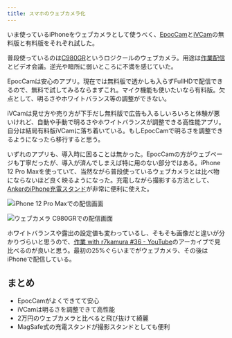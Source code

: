 ```yaml
---
title: スマホのウェブカメラ化
---
```

いま使っているiPhoneをウェブカメラとして使うべく、[EpocCam](https://www.elgato.com/ja/epoccam)と[iVCam](https://www.e2esoft.com/ivcam/)の無料版と有料版をそれぞれ試した。

普段使っているのは[C980GR](https://r7kamura.com/articles/2020-09-23-web-camera)というロジクールのウェブカメラ。用途は[作業配信](https://www.youtube.com/c/r7kamura)とビデオ会議。逆光や暗所に弱いところに不満を感じていた。

EpocCamは安心のアプリ。現在では無料版で透かしも入らずFullHDで配信できるので、無料で試してみるならまずこれ。マイク機能も使いたいなら有料版。欠点として、明るさやホワイトバランス等の調整ができない。

iVCamは見せ方や売り方が下手だし無料版で広告も入るしいろいろと体験が悪いけれど、自動や手動で明るさやホワイトバランスが調整できる高性能アプリ。自分は結局有料版iVCamに落ち着いている。もしEpocCamで明るさを調整できるようになったら移行すると思う。

いずれのアプリも、導入時に困ることは無かった。EpocCamの方がウェブページも丁寧だったが、導入が済んでしまえば特に用のない部分ではある。iPhone 12 Pro Maxを使っていて、当然ながら普段使っているウェブカメラとは比べ物にならないほど良く映るようになった。充電しながら撮影する方法として、[AnkerのiPhone充電スタンド](https://r7kamura.com/articles/2021-09-06-anker-iphone-stand)が非常に便利に使えた。

![](https://lh3.googleusercontent.com/docs/AG8NV2ZJEERNK_nDKrRWxiI0_gPRTE41YTz_9HW93sWUN5IK_1GIyVWn5A0tERTPxb_UER_z7QApADuDud1v5dFr9m7jCmrA0ORCtODGeEAu7t35-0ytI3ZjcNng3kIYyGOc_pObuwdpFKpb3r_jWa-6XiXH45zYYTQytxPfUAUqT6VdDVJjvQb5DBW9YRP8ot2-aN-9reoZh3UKj2ZenKJyN-dUJwvm8oaToIpMOYD3t8WAFLO--j1OOkXMUzsLXbjZTKirEfXQZOBJO7XFv2nlyQ9WkVV4itSB0mSuXWbAfeWF0ifu1X-pem1xLBUxd0nBs-qduL4JoczL3LGY6LwzK75gQbZRJh63PPiMM58MOQFInuHlntIvoJjj-6bYulB9cGrQBRUd4pm5TOdG5E7Mrjk1U_WhHhvmR0CZjxKk65fiqk3_TJcbE3V928ed9NCAknWZk9Axjn4bxyfr0WcAP8GfVjad2ijFMMIl3MCj4q6m7IxyYbhnuMIxHCTLu0P6cfLTTf63oIxfnfejHz9fYvRBQfzUro8UbX0CGnkZqKYZ0BhSiKmMk3aEnfMefznfScH6SSq_XHlbTcI_blZ6kOGdlz4rJ5-RNF4O5ewNGiUk9eBUr0mnDhd7869aXn7qIp2RjmSwHPLTOg9OQxyACalPrOt3fC3MX3q0tkwWS_ACmxC53k4tpc3F77qEeLM31ISzKMxNQGQ_EA5dc7gFjEEeRTVirD_5902cq4uS8fiJDlj1CRq0lC1HA7PBLfzsydFU3iB_JUVwPW91TIjkBvc9wJVhLdS9yzfqu0JzEuaIPftAZ7n3utrj64CJx_7HsmIgILE7EIq6aHutVtKPdsV6vemjjwqcuwwiyYmT33wjrOEHsVpr--eKWwguS4OJkARngpFosPrUtBG9hd11h4W13K9eyfzLAnE2KVk-ehkhUv8mWrgMgGqe9FpArD5zc0gwowNSGLURsP1fCb3dtgWirqy50BcYCUZMbbesn4lYL8MUzNuIIAZGeUbBmYAxSue8vZnls-WICgYH9dpQVALP_alKx4K17GOLJliWCqSjo-_Uczu8qDwqRy-TuAf_Ng-JjysbwoT-24bUY_fk8FRznN6rsfegYHzJXQsXLH0zoFR6GJldIswsd8ObPpwhWdNaJSslVSGt06GruJEotMzKLcXiPtGCMHH81LaALRkrMpFtFfeBaCm43DPqLCIF31_kQ4ixIhFMHSSSObD_vK6PjeJxVnoaPPHKBP7woh_MeysC "iPhone 12 Pro Maxでの配信画面")

![](https://lh3.googleusercontent.com/docs/AG8NV2b2TPsoMDPeSZ9KvmZwyy2rHR27mEq1BH5cTg0skhmgpporbcvcezIHO36S32bz28cM6MIMrZ37b8emwaPFhPZbrQjYSpJ-JP9Yp-8S0EaN5NWBqhD3oby9hSgusBw2iTk-HZ9rNL4hpzlePyLCFYXSOPgJz03VB2eKbL1E9Kz05iFt8yI7nnBC4VjQiZ1krPqo1ORChIpsh3s_-vYDKgB6dRchA6ukjBI6EPmttTOl6GN0Hq5DPv_81GblFsY1IqDM7fbt7xUQ6Jft04SrkxYVOuP7066gQsRQ4OPhNWFnnzluiZAP1BIa8qnMctheSnjpePUB-e1cQE4_Y3kZM69VtBEWkNgqJMB58272Lg7cuVaUFAOzu8HhUOOwNAHnBBIQUJxNt3jC4XxwMlidFoKIP2x9wlrPnnGitUqHACfg4SCV806e9ETDpz1M4EYmDGPRWHLjjfOjKhaCFd5aEXbaXJZOx2x73ZvirPJQtgwUWgThy_76JXErGpASfH59JPKm4y2kRzMx7QD3SFDYRTXLqEitDcUuKDwA0L4pL8Bx1aMqHQpyaN7m7tcJkgpwfEhKR8JM2cBRMrUv9UZI8FoeKRWdCWUgHqPO2iD7SP45Zo8aE-4EA6H6qhy_ZXXPCsF_nFWJPc93zqh-8QNgpTzA2NRj9Cq8k5nbhIHD1Wnjcb3E0npWNPEqpexH30ByJLpIZfYQy6eFQ3EluDgQAiJunTzUHv5oAGcI7oKo0xI9JwNVz6qnhqb61cVD9Dy5m8ytiO8Ogmc9DYP2012NGqvfWup6H-h2B4sH1dz32GwievREaHeBnQTi7oIweTZoxDlkCoWuOwXvpcALSHB-NLPlVvtVJJPOhGllFQV9qeKhZa4kLXOI3ONPmTfACrhrbAMf1xbLLwzQZ9w27TVch2fO5g3KPUNRGN8HhTMUyZ4KCHz2ucpukWInyaiSI1IRPUw7m0AzfIO8WYzxVvvavcG6FkJqnDHNuoUJ3CU1A7s4BaVuKfRfnB-cZhUfs-7efcn3WyQ3GYDZu-48YIMEphyYmK55GSB6in3IuEoJ2fW2PuR2T_Y-jz2RZheevlzagN-HbIL-c5OdBM41EtnRMa0Uz9g5pI7hSy4D2s1G5Touh9ev6N77xNw00u8DRPoAdyGhBT89lPmI6wap_bGEBEK9m42y9WsTCov-AJHSuYACOq2wy5UeNZkLPwCUKX5-6CWJQBakV5S75cpUyhRvg8K8vtUZ7naQHukvp3CQosxcznOq "ウェブカメラ C980GRでの配信画面")

ホワイトバランスや露出の設定値も変わっているし、そもそも画像だと違いが分かりづらいと思うので、[作業 with r7kamura #36 - YouTube](https://www.youtube.com/watch?v=Nmf0NRTqbyw)のアーカイブで見比べるのが良いと思う。最初の25%ぐらいまでがウェブカメラ、その後はiPhoneで配信している。

まとめ
---

*   EpocCamがよくできてて安心
*   iVCamは明るさを調整できて高性能
*   2万円のウェブカメラと比べると飛び抜けて綺麗
*   MagSafe式の充電スタンドが撮影スタンドとしても便利

